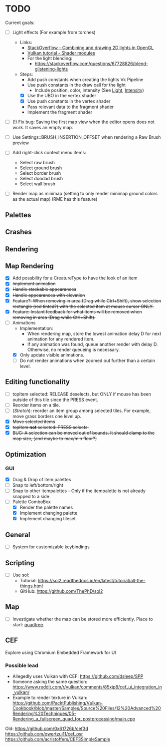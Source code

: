 # TODO

Current goals:

-   [ ] Light effects (For example from torches)

    -   Links:
        -   [StackOverflow - Combining and drawing 2D lights in OpenGL](https://gamedev.stackexchange.com/questions/135458/combining-and-drawing-2d-lights-in-opengl)
        -   [Vulkan tutorial - Shader modules](https://vulkan-tutorial.com/Drawing_a_triangle/Graphics_pipeline_basics/Shader_modules)
        -   For the light blending:
            -   https://stackoverflow.com/questions/67728826/blend-glistening-lights
    -   Steps:
        -   Add push constants when creating the lights Vk Pipeline
        -   Use push constants in the draw call for the light
            -   Include position, color, intensity (See [Light](https://github.com/OTAcademy/RME/blob/61df85c71bd51b218d28457bbcb5191d201480ae/source/light_drawer.cpp#L57), [Intensity](https://github.com/OTAcademy/RME/blob/61df85c71bd51b218d28457bbcb5191d201480ae/source/light_drawer.h#L47))
        -   [x] Use the UBO in the vertex shader
        -   [x] Use push constants in the vertex shader
        -   Pass relevant data to the fragment shader
        -   Implement the fragment shader

-   [ ] (!) Fix bug: Saving the first map view when the editor opens does not work. It saves an empty map.
-   [ ] Use Settings::BRUSH_INSERTION_OFFSET when rendering a Raw Brush preview
-   [ ] Add right-click context menu items:
    -   Select raw brush
    -   Select ground brush
    -   Select border brush
    -   Select doodad brush
    -   Select wall brush
-   [ ] Render map as minimap (setting to only render minimap ground colors as the actual map) (RME has this feature)

## Palettes

## Crashes

## Rendering

## Map Rendering

-   [x] Add possbility for a CreatureType to have the look of an item
-   [x] ~~Implement animation~~
-   [x] ~~Handle stackable appearances~~
-   [x] ~~Handle appearances with elevation~~
-   [x] ~~Feature?: When removing in area (Drag while Ctrl+Shift), show selection rectangle (red tinted?) with the selected item at mouse cursor ONLY.~~
-   [x] ~~Feature: Instant feedback for what items will be removed when removing in area (Drag while Ctrl+Shift).~~
-   [ ] Animations
    -   Implementation:
        -   When rendering map, store the lowest animation delay D for next animation for any rendered item.
        -   If any animation was found, queue another render with delay D. Otherwise, no render queueing is necessary.
    -   [x] Only update visible animations.
    -   [ ] Do not render animations when zoomed out further than a certain level.

## Editing functionality

-   [ ] topItem selected: RELEASE deselects, but ONLY if mouse has been outside of this tile since the PRESS event.
-   [ ] Reorder items on a tile.
-   [ ] (_Stretch_): reorder an item group among selected tiles. For example, move grass borders one level up.
-   [x] ~~Move selected items~~
-   [x] ~~topItem **not** selected: PRESS selects.~~
-   [x] ~~BUG: A selection can be moved out of bounds. It should clamp to the map size, [and maybe to max/min floor?]~~

## Optimization

### GUI

-   [x] Drag & Drop of item palettes
-   [ ] Snap to left/bottom/right
-   [ ] Snap to other itempalettes - Only if the itempalette is not already snapped to a side
-   [ ] Palette ComboBox
    -   [x] Render the palette names
    -   [x] Implement changing palette
    -   [x] Implement changing tileset

## General

-   [ ] System for customizable keybindings

## Scripting

-   [ ] Use sol:
    -   Tutorial: https://sol2.readthedocs.io/en/latest/tutorial/all-the-things.html
    -   GitHub: https://github.com/ThePhD/sol2

## Map

-   [ ] Investigate whether the map can be stored more efficiently. Place to start: [quadtree](https://en.wikipedia.org/wiki/Quadtree).

## CEF

Explore using Chromium Embedded Framework for UI

### Possible lead

-   Allegedly uses Vulkan with CEF: https://github.com/dsleep/SPP
-   Someone asking the same question: https://www.reddit.com/r/vulkan/comments/85xjp8/cef_ui_integration_in_vulkan/
-   Example to render texture in Vulkan: https://github.com/PacktPublishing/Vulkan-Cookbook/blob/master/Samples/Source%20Files/12%20Advanced%20Rendering%20Techniques/05-Rendering_a_fullscreen_quad_for_postprocessing/main.cpp

Old:
https://github.com/0x61726b/cef3d
https://github.com/qwertzui11/cef_osr
https://github.com/acristoffers/CEF3SimpleSample
